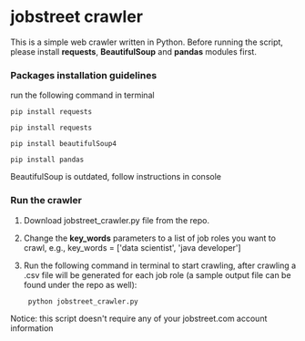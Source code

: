 # jobstreet crawler

This is a simple web crawler written in Python.
Before running the script, please install **requests**, **BeautifulSoup** and **pandas** modules first.


### Packages installation guidelines

run the following command in terminal

	pip install requests
	
	pip install requests
	
	pip install beautifulSoup4

	pip install pandas

BeautifulSoup is outdated, follow instructions in console

### Run the crawler

1) Download jobstreet_crawler.py file from the repo.

2) Change the **key_words** parameters to a list of job roles you want to crawl, e.g., key_words = ['data scientist', 'java developer']

3) Run the following command in terminal to start crawling, after crawling a .csv file will be generated for each job role (a sample output file can be found under the repo as well):

		python jobstreet_crawler.py

Notice: this script doesn't require any of your jobstreet.com account information
